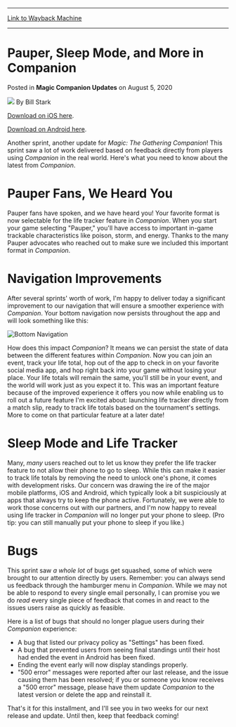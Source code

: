 
---
[Link to Wayback Machine](https://web.archive.org/web/20200923034226/https://magic.wizards.com/en/articles/archive/magic-companion-updates/pauper-sleep-mode-and-more-companion-2020-08-05)

[_metadata_:author]:- "Bill Stark"
[_metadata_:description]:- "This sprint saw a lot of work delivered based on feedback directly from players using Companion in the real world. Here's what you need to know."
[_metadata_:generator]:- "Drupal 7 (http://drupal.org)"
[_metadata_:node]:- "1508633"
[_metadata_:publish_date]:- "2020-08-05"
[_metadata_:source]:- "div-main-content"
[_metadata_:title]:- "Pauper, Sleep Mode, and More in Companion"
[_metadata_:wayback_capture_timestamp]:- "2020-09-23 03:42:26"
[_metadata_:wayback_raw_url]:- "https://web.archive.org/web/20200923034226id_/https://magic.wizards.com/en/articles/archive/magic-companion-updates/pauper-sleep-mode-and-more-companion-2020-08-05"
[_metadata_:wayback_url]:- "https://magic.wizards.com/en/articles/archive/magic-companion-updates/pauper-sleep-mode-and-more-companion-2020-08-05"
---


Pauper, Sleep Mode, and More in Companion
=========================================



 Posted in **Magic Companion Updates**
 on August 5, 2020 






![](https://media.magic.wizards.com/styles/auth_small/public/images/person/authorpic_BillStark.jpg)
By Bill Stark











[Download on iOS here](https://apps.apple.com/us/app/magic-the-gathering-companion/id1455161962?src=20200805_article).


[Download on Android here](https://play.google.com/store/apps/details?id=com.wizards.winter_orb&src=20200805_article).


Another sprint, another update for *Magic: The Gathering Companion*! This sprint saw a lot of work delivered based on feedback directly from players using *Companion* in the real world. Here's what you need to know about the latest from *Companion*.


Pauper Fans, We Heard You
=========================


Pauper fans have spoken, and we have heard you! Your favorite format is now selectable for the life tracker feature in *Companion*. When you start your game selecting "Pauper," you'll have access to important in-game trackable characteristics like poison, storm, and energy. Thanks to the many Pauper advocates who reached out to make sure we included this important format in *Companion*.


Navigation Improvements
=======================


After several sprints' worth of work, I'm happy to deliver today a significant improvement to our navigation that will ensure a smoother experience with *Companion*. Your bottom navigation now persists throughout the app and will look something like this:


![Bottom Navigation](https://media.wizards.com/2020/images/daily/Bottom%20Navigation.jpg)


How does this impact *Companion*? It means we can persist the state of data between the different features within *Companion*. Now you can join an event, track your life total, hop out of the app to check in on your favorite social media app, and hop right back into your game without losing your place. Your life totals will remain the same, you'll still be in your event, and the world will work just as you expect it to. This was an important feature because of the improved experience it offers you now while enabling us to roll out a future feature I'm excited about: launching life tracker directly from a match slip, ready to track life totals based on the tournament's settings. More to come on that particular feature at a later date!


Sleep Mode and Life Tracker
===========================


Many, *many* users reached out to let us know they prefer the life tracker feature to not allow their phone to go to sleep. While this can make it easier to track life totals by removing the need to unlock one's phone, it comes with development risks. Our concern was drawing the ire of the major mobile platforms, iOS and Android, which typically look a bit suspiciously at apps that always try to keep the phone active. Fortunately, we were able to work those concerns out with our partners, and I'm now happy to reveal using life tracker in *Companion* will no longer put your phone to sleep. (Pro tip: you can still manually put your phone to sleep if you like.)


Bugs
====


This sprint saw *a whole lot* of bugs get squashed, some of which were brought to our attention directly by users. Remember: you can always send us feedback through the hamburger menu in *Companion*. While we may not be able to respond to every single email personally, I can promise you we do *read* every single piece of feedback that comes in and react to the issues users raise as quickly as feasible.


Here is a list of bugs that should no longer plague users during their *Companion* experience:


* A bug that listed our privacy policy as "Settings" has been fixed.
* A bug that prevented users from seeing final standings until their host had ended the event in Android has been fixed.
* Ending the event early will now display standings properly.
* "500 error" messages were reported after our last release, and the issue causing them has been resolved; if you or someone you know receives a "500 error" message, please have them update *Companion* to the latest version or delete the app and reinstall it.

That's it for this installment, and I'll see you in two weeks for our next release and update. Until then, keep that feedback coming!








